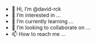 - 👋 Hi, I’m @david-rck
- 👀 I’m interested in ...
- 🌱 I’m currently learning ...
- 💞️ I’m looking to collaborate on ...
- 📫 How to reach me ...

<!---
david-rck/david-rck is a ✨ special ✨ repository because its `README.md` (this file) appears on your GitHub profile.
You can click the Preview link to take a look at your changes.
--->
